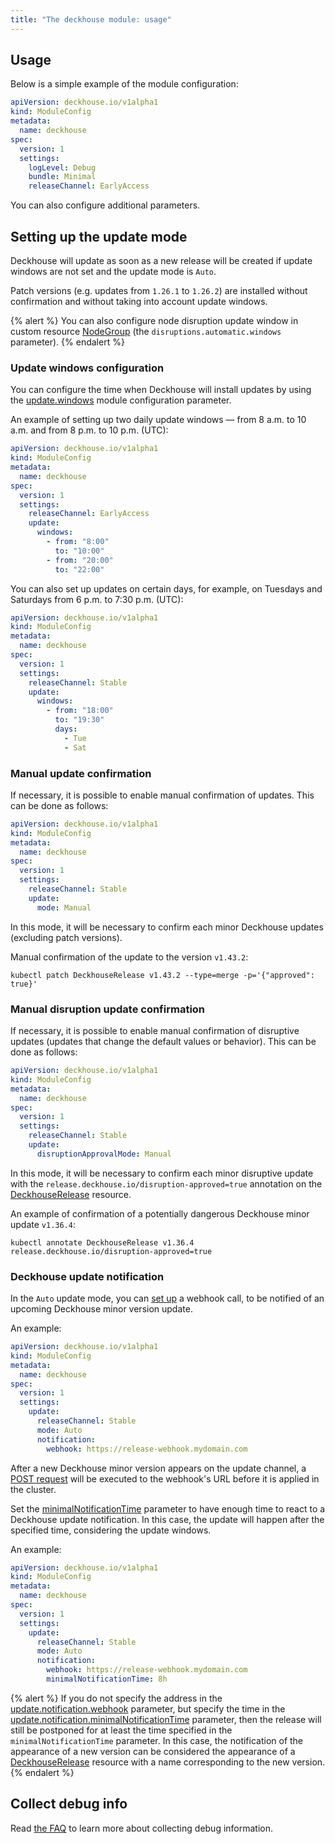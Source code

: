 ```yaml
---
title: "The deckhouse module: usage"
---
```


## Usage

Below is a simple example of the module configuration:

```yaml
apiVersion: deckhouse.io/v1alpha1
kind: ModuleConfig
metadata:
  name: deckhouse
spec:
  version: 1
  settings:
    logLevel: Debug
    bundle: Minimal
    releaseChannel: EarlyAccess
```

You can also configure additional parameters.

## Setting up the update mode

Deckhouse will update as soon as a new release will be created if update windows are not set and the update mode is `Auto`.

Patch versions (e.g. updates from `1.26.1` to `1.26.2`) are installed without confirmation and without taking into account update windows.

{% alert %}
You can also configure node disruption update window in custom resource [NodeGroup](../040-node-manager/cr.html#nodegroup) (the `disruptions.automatic.windows` parameter).
{% endalert %}

### Update windows configuration

You can configure the time when Deckhouse will install updates by using the [update.windows](configuration.html#parameters-update-windows) module configuration parameter.

An example of setting up two daily update windows — from 8 a.m. to 10 a.m. and from 8 p.m. to 10 p.m. (UTC):

```yaml
apiVersion: deckhouse.io/v1alpha1
kind: ModuleConfig
metadata:
  name: deckhouse
spec:
  version: 1
  settings:
    releaseChannel: EarlyAccess
    update:
      windows: 
        - from: "8:00"
          to: "10:00"
        - from: "20:00"
          to: "22:00"
```

You can also set up updates on certain days, for example, on Tuesdays and Saturdays from 6 p.m. to 7:30 p.m. (UTC):

```yaml
apiVersion: deckhouse.io/v1alpha1
kind: ModuleConfig
metadata:
  name: deckhouse
spec:
  version: 1
  settings:
    releaseChannel: Stable
    update:
      windows: 
        - from: "18:00"
          to: "19:30"
          days:
            - Tue
            - Sat
```

### Manual update confirmation

If necessary, it is possible to enable manual confirmation of updates. This can be done as follows:

```yaml
apiVersion: deckhouse.io/v1alpha1
kind: ModuleConfig
metadata:
  name: deckhouse
spec:
  version: 1
  settings:
    releaseChannel: Stable
    update:
      mode: Manual
```

In this mode, it will be necessary to confirm each minor Deckhouse updates (excluding patch versions).

Manual confirmation of the update to the version `v1.43.2`:

```shell
kubectl patch DeckhouseRelease v1.43.2 --type=merge -p='{"approved": true}'
```

### Manual disruption update confirmation

If necessary, it is possible to enable manual confirmation of disruptive updates (updates that change the default values or behavior). This can be done as follows:

```yaml
apiVersion: deckhouse.io/v1alpha1
kind: ModuleConfig
metadata:
  name: deckhouse
spec:
  version: 1
  settings:
    releaseChannel: Stable
    update:
      disruptionApprovalMode: Manual
```

In this mode, it will be necessary to confirm each minor disruptive update with the `release.deckhouse.io/disruption-approved=true` annotation on the [DeckhouseRelease](../../cr.html#deckhouserelease) resource.

An example of confirmation of a potentially dangerous Deckhouse minor update `v1.36.4`:

```shell
kubectl annotate DeckhouseRelease v1.36.4 release.deckhouse.io/disruption-approved=true
```

### Deckhouse update notification

In the `Auto` update mode, you can [set up](configuration.html#parameters-update-notification) a webhook call, to be notified of an upcoming Deckhouse minor version update.

An example:

```yaml
apiVersion: deckhouse.io/v1alpha1
kind: ModuleConfig
metadata:
  name: deckhouse
spec:
  version: 1
  settings:
    update:
      releaseChannel: Stable
      mode: Auto
      notification:
        webhook: https://release-webhook.mydomain.com
```

After a new Deckhouse minor version appears on the update channel, a [POST request](configuration.html#parameters-update-notification-webhook) will be executed to the webhook's URL before it is applied in the cluster.

Set the [minimalNotificationTime](configuration.html#parameters-update-notification-minimalnotificationtime) parameter to have enough time to react to a Deckhouse update notification. In this case, the update will happen after the specified time, considering the update windows.

An example:

```yaml
apiVersion: deckhouse.io/v1alpha1
kind: ModuleConfig
metadata:
  name: deckhouse
spec:
  version: 1
  settings:
    update:
      releaseChannel: Stable
      mode: Auto
      notification:
        webhook: https://release-webhook.mydomain.com
        minimalNotificationTime: 8h
```

{% alert %}
If you do not specify the address in the [update.notification.webhook](configuration.html#parameters-update-notification-webhook) parameter, but specify the time in the [update.notification.minimalNotificationTime](configuration.html#parameters-update-notification-minimalnotificationtime) parameter, then the release will still be postponed for at least the time specified in the `minimalNotificationTime` parameter. In this case, the notification of the appearance of a new version can be considered the appearance of a [DeckhouseRelease](cr.html#deckhouserelease) resource with a name corresponding to the new version.
{% endalert %}

## Collect debug info

Read [the FAQ](faq.html#how-to-collect-debug-info) to learn more about collecting debug information.
